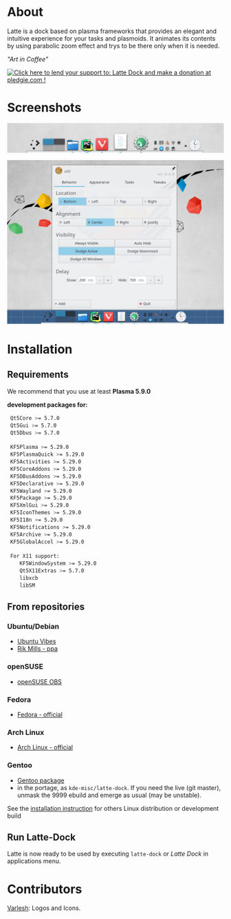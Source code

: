 About
=====
Latte is a dock based on plasma frameworks that provides an elegant and intuitive experience for your tasks and plasmoids. It animates its contents by using parabolic zoom effect and trys to be there only when it is needed.

*"Art in Coffee"*

<a href='https://pledgie.com/campaigns/34116'><img alt='Click here to lend your support to: Latte Dock and make a donation at pledgie.com !' src='https://pledgie.com/campaigns/34116.png?skin_name=chrome' border='0' ></a>

Screenshots
===========

![](screenshots/screenshot01.png)

![](screenshots/screenshot02.png)

Installation
============

## Requirements

We recommend that you use at least **Plasma 5.9.0**

**development packages for:**
```bash
 Qt5Core >= 5.7.0
 Qt5Gui >= 5.7.0
 Qt5Dbus >= 5.7.0

 KF5Plasma >= 5.29.0
 KF5PlasmaQuick >= 5.29.0
 KF5Activities >= 5.29.0
 KF5CoreAddons >= 5.29.0
 KF5DBusAddons >= 5.29.0
 KF5Declarative >= 5.29.0
 KF5Wayland >= 5.29.0
 KF5Package >= 5.29.0
 KF5XmlGui >= 5.29.0
 KF5IconThemes >= 5.29.0
 KF5I18n >= 5.29.0
 KF5Notifications >= 5.29.0
 KF5Archive >= 5.29.0
 KF5GlobalAccel >= 5.29.0

 For X11 support:
    KF5WindowSystem >= 5.29.0
    Qt5X11Extras >= 5.7.0
    libxcb
    libSM
```

## From repositories

### Ubuntu/Debian

- [Ubuntu Vibes](https://github.com/ubuntuvibes/Debs)
- [Rik Mills - ppa](https://launchpad.net/~rikmills/+archive/ubuntu/latte-dock)

### openSUSE

- [openSUSE OBS](https://software.opensuse.org//download.html?project=home%3Aaudoban&package=latte-dock)

### Fedora

- [Fedora - official](https://admin.fedoraproject.org/pkgdb/package/rpms/latte-dock/)

### Arch Linux

- [Arch Linux - official](https://www.archlinux.org/packages/?sort=&q=latte-dock)

### Gentoo

- [Gentoo package](https://github.com/redcorelinux/redcore-desktop/blob/master/kde-apps/latte-dock/latte-dock-0.6.0.ebuild)
- in the portage, as `kde-misc/latte-dock`. If you need the live (git master), unmask the 9999 ebuild and emerge as usual (may be unstable).


See the [installation instruction](INSTALLATION.md) for others Linux distribution or development build

## Run Latte-Dock

Latte is now ready to be used by executing  ```latte-dock``` or _Latte Dock_ in applications menu.


Contributors
============
[Varlesh](https://github.com/varlesh): Logos and Icons.
